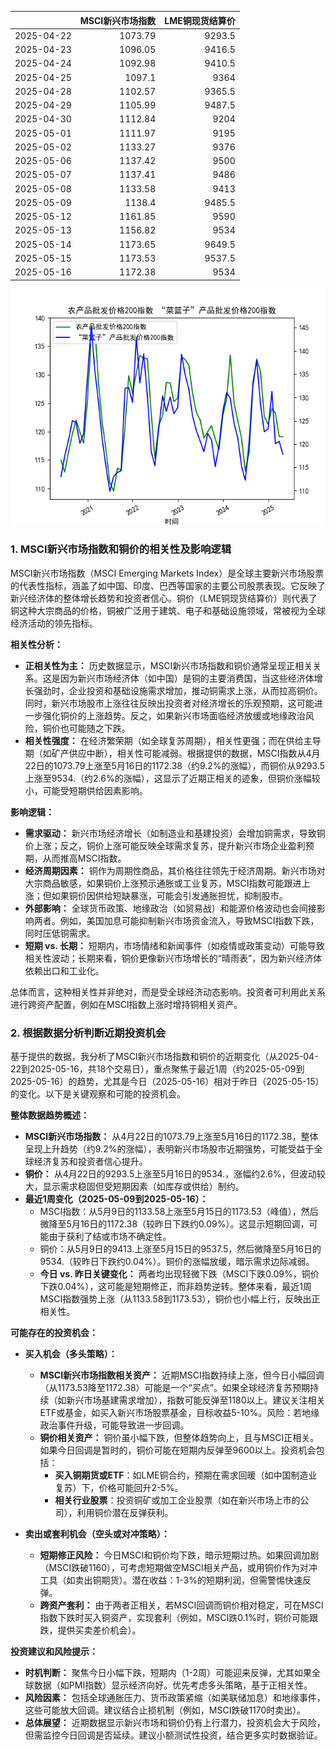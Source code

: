 |            |   MSCI新兴市场指数 |   LME铜现货结算价 |
|:-----------|-------------------:|------------------:|
| 2025-04-22 |            1073.79 |            9293.5 |
| 2025-04-23 |            1096.05 |            9416.5 |
| 2025-04-24 |            1092.98 |            9410.5 |
| 2025-04-25 |            1097.1  |            9364   |
| 2025-04-28 |            1102.57 |            9365.5 |
| 2025-04-29 |            1105.99 |            9487.5 |
| 2025-04-30 |            1112.84 |            9204   |
| 2025-05-01 |            1111.97 |            9195   |
| 2025-05-02 |            1133.27 |            9376   |
| 2025-05-06 |            1137.42 |            9500   |
| 2025-05-07 |            1137.41 |            9486   |
| 2025-05-08 |            1133.58 |            9413   |
| 2025-05-09 |            1138.4  |            9485.5 |
| 2025-05-12 |            1161.85 |            9590   |
| 2025-05-13 |            1156.82 |            9534   |
| 2025-05-14 |            1173.65 |            9649.5 |
| 2025-05-15 |            1173.53 |            9537.5 |
| 2025-05-16 |            1172.38 |            9534   |

![图](MSCI_copper.png)

### 1. MSCI新兴市场指数和铜价的相关性及影响逻辑

MSCI新兴市场指数（MSCI Emerging Markets Index）是全球主要新兴市场股票的代表性指标，涵盖了如中国、印度、巴西等国家的主要公司股票表现。它反映了新兴经济体的整体增长趋势和投资者信心。铜价（LME铜现货结算价）则代表了铜这种大宗商品的价格，铜被广泛用于建筑、电子和基础设施领域，常被视为全球经济活动的领先指标。

**相关性分析：**  
- **正相关性为主：** 历史数据显示，MSCI新兴市场指数和铜价通常呈现正相关关系。这是因为新兴市场经济体（如中国）是铜的主要消费国，当这些经济体增长强劲时，企业投资和基础设施需求增加，推动铜需求上涨，从而拉高铜价。同时，新兴市场股市上涨往往反映出投资者对经济增长的乐观预期，这可能进一步强化铜价的上涨趋势。反之，如果新兴市场面临经济放缓或地缘政治风险，铜价也可能随之下跌。  
- **相关性强度：** 在经济繁荣期（如全球复苏周期），相关性更强；而在供给主导期（如矿产供应中断），相关性可能减弱。根据提供的数据，MSCI指数从4月22日的1073.79上涨至5月16日的1172.38（约9.2%的涨幅），而铜价从9293.5上涨至9534.（约2.6%的涨幅），这显示了近期正相关的迹象，但铜价涨幅较小，可能受短期供给因素影响。

**影响逻辑：**  
- **需求驱动：** 新兴市场经济增长（如制造业和基建投资）会增加铜需求，导致铜价上涨；反之，铜价上涨可能反映全球需求复苏，提升新兴市场企业盈利预期，从而推高MSCI指数。  
- **经济周期因素：** 铜作为周期性商品，其价格往往领先于经济周期。新兴市场对大宗商品敏感，如果铜价上涨预示通胀或工业复苏，MSCI指数可能跟进上涨；但如果铜价因供给短缺暴涨，可能会引发通胀担忧，抑制股市。  
- **外部影响：** 全球货币政策、地缘政治（如贸易战）和能源价格波动也会间接影响两者。例如，美国加息可能抑制新兴市场资金流入，导致MSCI指数下跌，同时压低铜需求。  
- **短期 vs. 长期：** 短期内，市场情绪和新闻事件（如疫情或政策变动）可能导致相关性波动；长期来看，铜价更像新兴市场增长的“晴雨表”，因为新兴经济体依赖出口和工业化。

总体而言，这种相关性并非绝对，而是受全球经济动态影响。投资者可利用此关系进行跨资产配置，例如在MSCI指数上涨时增持铜相关资产。

### 2. 根据数据分析判断近期投资机会

基于提供的数据，我分析了MSCI新兴市场指数和铜价的近期变化（从2025-04-22到2025-05-16，共18个交易日），重点聚焦于最近1周（约2025-05-09到2025-05-16）的趋势，尤其是今日（2025-05-16）相对于昨日（2025-05-15）的变化。以下是关键观察和可能的投资机会。

**整体数据趋势概述：**  
- **MSCI新兴市场指数：** 从4月22日的1073.79上涨至5月16日的1172.38，整体呈现上升趋势（约9.2%的涨幅），表明新兴市场股市近期强势，可能受益于全球经济复苏和投资者信心提升。  
- **铜价：** 从4月22日的9293.5上涨至5月16日的9534.，涨幅约2.6%，但波动较大，显示需求稳固但受短期因素（如库存或供给）制约。  
- **最近1周变化（2025-05-09到2025-05-16）：**  
  - MSCI指数：从5月9日的1133.58上涨至5月15日的1173.53（峰值），然后微降至5月16日的1172.38（较昨日下跌约0.09%）。这显示短期回调，可能由于获利了结或市场不确定性。  
  - 铜价：从5月9日的9413.上涨至5月15日的9537.5，然后微降至5月16日的9534.（较昨日下跌约0.04%）。铜价的涨幅放缓，暗示需求边际减弱。  
  - **今日 vs. 昨日关键变化：** 两者均出现轻微下跌（MSCI下跌0.09%，铜价下跌0.04%），这可能是短期修正，而非趋势逆转。整体来看，最近1周MSCI指数强势上涨（从1133.58到1173.53），铜价也小幅上行，反映出正相关性。

**可能存在的投资机会：**  
- **买入机会（多头策略）：**  
  - **MSCI新兴市场指数相关资产：** 近期MSCI指数持续上涨，但今日小幅回调（从1173.53降至1172.38）可能是一个“买点”。如果全球经济复苏预期持续（如新兴市场基建需求增加），指数可能反弹至1180以上。建议关注相关ETF或基金，如买入新兴市场股票基金，目标收益5-10%。风险：若地缘政治事件升级，可能导致进一步回调。  
  - **铜价相关资产：** 铜价虽小幅下跌，但整体趋势向上，且与MSCI正相关。如果今日回调是暂时的，铜价可能在短期内反弹至9600以上。投资机会包括：  
    - **买入铜期货或ETF**：如LME铜合约，预期在需求回暖（如中国制造业复苏）下，价格可能回升2-5%。  
    - **相关行业股票**：投资铜矿或加工企业股票（如在新兴市场上市的公司），利用铜价潜在反弹获利。  

- **卖出或套利机会（空头或对冲策略）：**  
  - **短期修正风险：** 今日MSCI和铜价均下跌，暗示短期过热。如果回调加剧（MSCI跌破1160），可考虑短期做空MSCI相关产品，或用铜价作为对冲工具（如卖出铜期货）。潜在收益：1-3%的短期利润，但需警惕快速反弹。  
  - **跨资产套利：** 由于两者正相关，若MSCI回调而铜价相对稳定，可在MSCI指数下跌时买入铜资产，实现套利（例如，MSCI跌0.1%时，铜价可能跟跌，提供买卖差价机会）。

**投资建议和风险提示：**  
- **时机判断：** 聚焦今日小幅下跌，短期内（1-2周）可能迎来反弹，尤其如果全球数据（如PMI指数）显示经济向好。优先考虑多头策略，基于正相关性。  
- **风险因素：** 包括全球通胀压力、货币政策紧缩（如美联储加息）和地缘事件，这些可能放大回调。建议结合止损机制（例如，MSCI跌破1170时卖出）。  
- **总体展望：** 近期数据显示新兴市场和铜价仍有上行潜力，投资机会大于风险，但需监控今日回调是否延续。建议小额测试性投资，结合更多实时数据验证。